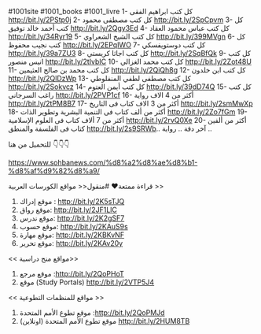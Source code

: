 #1001site
#1001_books
#1001_livre
1- كل كتب ابراهيم الفقى
http://bit.ly/2PStp0j
2- كل كتب مصطفى محمود
http://bit.ly/2SpCpvm
3- كل كتب أحمد خالد توفيق
http://bit.ly/2Qgy3Ed
4- كل كتب عباس محمود العقاد
http://bit.ly/34Ryr19
5- كل كتب الشيخ الشعراوي
http://bit.ly/399MVgn
6- كل كتب نجيب محفوظ
http://bit.ly/2EPqIWO
7- كل كتب دوستويفسكي
http://bit.ly/39a7ZU3
8- كل كتب اجاثا كريستي
http://bit.ly/2SqBfQk
9- كل كتب انيس منصور
http://bit.ly/2tIvbIC
10- كل كتب محمد الغزالي
http://bit.ly/2Zot48U
11- كل كتب محمد بن صالح العثيمين
http://bit.ly/2QiQh8g
12- كل كتب ابن خلدون
http://bit.ly/2QlDzWp
13- كل كتب مصطفى لطفي المنفلوطي
http://bit.ly/2Sokvcz
14- كل كتب أيمن العتوم
http://bit.ly/39dD74Q
15- كل كتب راغب السرجاني
http://bit.ly/2PVP1cf
16- أكثر من 4 الاف رواية
http://bit.ly/2tPM8B7
17- أكثر من 3 الاف كتاب فى التاريخ
http://bit.ly/2smMwXp
18- أكثر من ألف كتاب فى التنمية البشرية وتطوير الذات
http://bit.ly/2Zo7fGm
19- أكثر من 7 ألاف كتاب فى العلوم الإسلامية
http://bit.ly/2rvQ0Xe
20- أكثر من ألفين كتاب فى الفلسفة والمنطق
http://bit.ly/2s9SRWb..
آخر دقة .. رواية ..

للتحميل من هنا 👇👇👇

https://www.sohbanews.com/%d8%a2%d8%ae%d8%b1-%d8%af%d9%82%d8%a9/

قراءة ممتعة♥
#منقول<< مواقع الكورسات العربية >>
1. موقع إدراك : http://bit.ly/2K5sTJQ
2. موقع رواق: http://bit.ly/2JF1LlC
3. موقع ندرس: http://bit.ly/2K2gSF7
4. موقع حسوب: http://bit.ly/2KAuS9s
5. موقع مهارة: http://bit.ly/2KBKvNF
6. موقع تحرير: http://bit.ly/2KAv20y

<< مواقع منح دراسية>>
1. موقع مرجع :http://bit.ly/2QoPHoT
2. موقع (Study Portals) http://bit.ly/2VTP5J4

<< مواقع للمنظمات التطوعية >>
1. موقع تطوع الأمم المتحدة :http://bit.ly/2QoPMJd
2. موقع تطوع الأمم المتحدة (اونلاين) http://bit.ly/2HUM8TB
